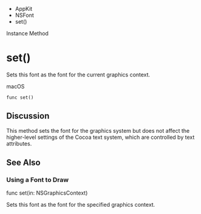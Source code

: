 

- AppKit
- NSFont
-  set() 

Instance Method

# set()

Sets this font as the font for the current graphics context.

macOS

``` source
func set()
```

## Discussion

This method sets the font for the graphics system but does not affect the higher-level settings of the Cocoa text system, which are controlled by text attributes.

## See Also

### Using a Font to Draw

func set(in: NSGraphicsContext)

Sets this font as the font for the specified graphics context.

